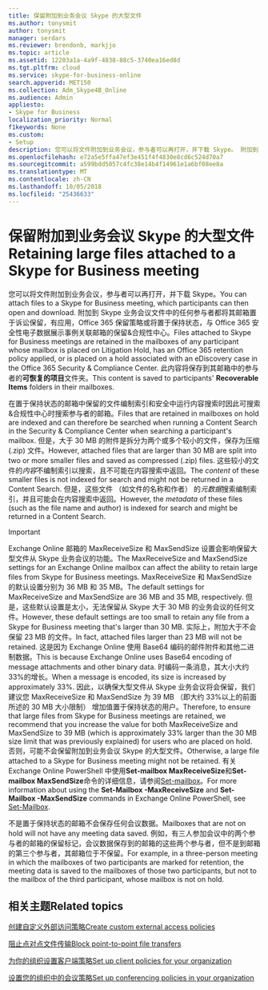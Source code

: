 ```yaml
---
title: 保留附加到业务会议 Skype 的大型文件
ms.author: tonysmit
author: tonysmit
manager: serdars
ms.reviewer: brendonb, markjjo
ms.topic: article
ms.assetid: 12203a1a-4a9f-4838-88c5-3740ea16ed8d
ms.tgt.pltfrm: cloud
ms.service: skype-for-business-online
search.appverid: MET150
ms.collection: Adm_Skype4B_Online
ms.audience: Admin
appliesto:
- Skype for Business
localization_priority: Normal
f1keywords: None
ms.custom:
- Setup
description: 您可以将文件附加到业务会议，参与者可以再打开，并下载 Skype。 附加到 Skype 业务会议文件中的任何参与者都将其邮箱置于诉讼保留，有应用，Office 365 保留策略或将置于保持状态，与 Office 365 安全性电子数据展示事例关联邮箱的保留&amp;合规性中心。 此内容将保存到其邮箱中的参与者的可恢复的项目文件夹。
ms.openlocfilehash: e72a5e5ffa47ef3e451f4f4830e8cd6c524d70a7
ms.sourcegitcommit: a599bdd5057c4fc38e14b4f14961e1a6bf08ee8a
ms.translationtype: MT
ms.contentlocale: zh-CN
ms.lasthandoff: 10/05/2018
ms.locfileid: "25436633"
---
```

# <a name="retaining-large-files-attached-to-a-skype-for-business-meeting"></a><span data-ttu-id="c21f6-105">保留附加到业务会议 Skype 的大型文件</span><span class="sxs-lookup"><span data-stu-id="c21f6-105">Retaining large files attached to a Skype for Business meeting</span></span>

<span data-ttu-id="c21f6-106">您可以将文件附加到业务会议，参与者可以再打开，并下载 Skype。</span><span class="sxs-lookup"><span data-stu-id="c21f6-106">You can attach files to a Skype for Business meeting, which participants can then open and download.</span></span> <span data-ttu-id="c21f6-107">附加到 Skype 业务会议文件中的任何参与者都将其邮箱置于诉讼保留，有应用，Office 365 保留策略或将置于保持状态，与 Office 365 安全性电子数据展示事例关联邮箱的保留&amp;合规性中心。</span><span class="sxs-lookup"><span data-stu-id="c21f6-107">Files attached to Skype for Business meetings are retained in the mailboxes of any participant whose mailbox is placed on Litigation Hold, has an Office 365 retention policy applied, or is placed on a hold associated with an eDiscovery case in the Office 365 Security &amp; Compliance Center.</span></span> <span data-ttu-id="c21f6-108">此内容将保存到其邮箱中的参与者的**可恢复的项目**文件夹。</span><span class="sxs-lookup"><span data-stu-id="c21f6-108">This content is saved to participants' **Recoverable Items** folders in their mailboxes.</span></span>
  
<span data-ttu-id="c21f6-109">在置于保持状态的邮箱中保留的文件编制索引和安全中运行内容搜索时因此可搜索&amp;合规性中心时搜索参与者的邮箱。</span><span class="sxs-lookup"><span data-stu-id="c21f6-109">Files that are retained in mailboxes on hold are indexed and can therefore be searched when running a Content Search in the Security &amp; Compliance Center when searching a participant's mailbox.</span></span> <span data-ttu-id="c21f6-110">但是，大于 30 MB 的附件是拆分为两个或多个较小的文件，保存为压缩 (.zip) 文件。</span><span class="sxs-lookup"><span data-stu-id="c21f6-110">However, attached files that are larger than 30 MB are split into two or more smaller files and saved as compressed (.zip) files.</span></span> <span data-ttu-id="c21f6-111">这些较小的文件的*内容*不编制索引以搜索，且不可能在内容搜索中返回。</span><span class="sxs-lookup"><span data-stu-id="c21f6-111">The  *content*  of these smaller files is not indexed for search and might not be returned in a Content Search.</span></span> <span data-ttu-id="c21f6-112">但是，这些文件 （如文件的名称和作者） 的*元数据*搜索编制索引，并且可能会在内容搜索中返回。</span><span class="sxs-lookup"><span data-stu-id="c21f6-112">However, the *metadata*  of these files (such as the file name and author) is indexed for search and might be returned in a Content Search.</span></span>
  
> [!IMPORTANT]
> <span data-ttu-id="c21f6-113">Exchange Online 邮箱的 MaxReceiveSize 和 MaxSendSize 设置会影响保留大型文件从 Skype 业务会议的功能。</span><span class="sxs-lookup"><span data-stu-id="c21f6-113">The MaxReceiveSize and MaxSendSize settings for an Exchange Online mailbox can affect the ability to retain large files from Skype for Business meetings.</span></span> <span data-ttu-id="c21f6-114">MaxReceiveSize 和 MaxSendSize 的默认设置分别为 36 MB 和 35 MB。</span><span class="sxs-lookup"><span data-stu-id="c21f6-114">The default settings for MaxReceiveSize and MaxSendSize are 36 MB and 35 MB, respectively.</span></span> <span data-ttu-id="c21f6-115">但是，这些默认设置是太小，无法保留从 Skype 大于 30 MB 的业务会议的任何文件。</span><span class="sxs-lookup"><span data-stu-id="c21f6-115">However, these default settings are too small to retain any file from a Skype for Business meeting that's larger than 30 MB.</span></span> <span data-ttu-id="c21f6-116">实际上，附加大于不会保留 23 MB 的文件。</span><span class="sxs-lookup"><span data-stu-id="c21f6-116">In fact, attached files larger than 23 MB will not be retained.</span></span> <span data-ttu-id="c21f6-117">这是因为 Exchange Online 使用 Base64 编码的邮件附件和其他二进制数据。</span><span class="sxs-lookup"><span data-stu-id="c21f6-117">This is because Exchange Online uses Base64 encoding of message attachments and other binary data.</span></span> <span data-ttu-id="c21f6-118">时编码一条消息，其大小大约 33%的增长。</span><span class="sxs-lookup"><span data-stu-id="c21f6-118">When a message is encoded, its size is increased by approximately 33%.</span></span> <span data-ttu-id="c21f6-119">因此，以确保大型文件从 Skype 业务会议将会保留，我们建议您 MaxReceiveSize 和 MaxSendSize 为 39 MB （即大约 33%以上的前面所述的 30 MB 大小限制） 增加值置于保持状态的用户。</span><span class="sxs-lookup"><span data-stu-id="c21f6-119">Therefore, to ensure that large files from Skype for Business meetings are retained, we recommend that you increase the value for both MaxReceiveSize and MaxSendSize to 39 MB (which is approximately 33% larger than the 30 MB size limit that was previously explained) for users who are placed on hold.</span></span> <span data-ttu-id="c21f6-120">否则，可能不会保留附加到业务会议 Skype 的大型文件。</span><span class="sxs-lookup"><span data-stu-id="c21f6-120">Otherwise, a large file attached to a Skype for Business meeting might not be retained.</span></span> <span data-ttu-id="c21f6-121">有关 Exchange Online PowerShell 中使用**Set-mailbox MaxReceiveSize**和**Set-mailbox MaxSendSize**命令的详细信息，请参阅[Set-mailbox](https://docs.microsoft.com/powershell/module/exchange/mailboxes/Set-Mailbox)。</span><span class="sxs-lookup"><span data-stu-id="c21f6-121">For more information  about using the **Set-Mailbox -MaxReceiveSize** and **Set-Mailbox -MaxSendSize** commands in Exchange Online PowerShell, see [Set-Mailbox](https://docs.microsoft.com/powershell/module/exchange/mailboxes/Set-Mailbox).</span></span>
  
<span data-ttu-id="c21f6-122">不是置于保持状态的邮箱不会保存任何会议数据。</span><span class="sxs-lookup"><span data-stu-id="c21f6-122">Mailboxes that are not on hold will not have any meeting data saved.</span></span> <span data-ttu-id="c21f6-123">例如，有三人参加会议中的两个参与者的邮箱的保留标记，会议数据保存到的邮箱的这些两个参与者，但不是到邮箱的第三个参与者，其邮箱位于不保留。</span><span class="sxs-lookup"><span data-stu-id="c21f6-123">For example, in a three-person meeting in which the mailboxes of two participants are marked for retention, the meeting data is saved to the mailboxes of those two participants, but not to the mailbox of the third participant, whose mailbox is not on hold.</span></span>
  
## <a name="related-topics"></a><span data-ttu-id="c21f6-124">相关主题</span><span class="sxs-lookup"><span data-stu-id="c21f6-124">Related topics</span></span>
[<span data-ttu-id="c21f6-125">创建自定义外部访问策略</span><span class="sxs-lookup"><span data-stu-id="c21f6-125">Create custom external access policies</span></span>](create-custom-external-access-policies.md)

[<span data-ttu-id="c21f6-126">阻止点对点文件传输</span><span class="sxs-lookup"><span data-stu-id="c21f6-126">Block point-to-point file transfers</span></span>](block-point-to-point-file-transfers.md)

[<span data-ttu-id="c21f6-127">为你的组织设置客户端策略</span><span class="sxs-lookup"><span data-stu-id="c21f6-127">Set up client policies for your organization</span></span>](set-up-client-policies-for-your-organization.md)

[<span data-ttu-id="c21f6-128">设置您的组织中的会议策略</span><span class="sxs-lookup"><span data-stu-id="c21f6-128">Set up conferencing policies in your organization</span></span>](set-up-conferencing-policies-for-your-organization.md)
  
  
 
